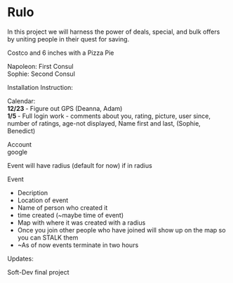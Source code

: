Rulo
====

In this project we will harness the power of deals, special, and bulk offers by uniting people in their quest for saving. 

Costco and 6 inches with a Pizza Pie

Napoleon: First Consul <br>
Sophie: Second Consul

Installation Instruction:



Calendar: <br>
<b> 12/23 </b> - Figure out GPS (Deanna, Adam) <br>
<b> 1/5 </b> - Full login work - comments about you, rating, picture, user since, number of ratings, age-not displayed, Name first and last,  (Sophie, Benedict)


Account <br>
google


Event will have radius (default for now) if in radius 

Event
  * Decription
  * Location of event
  * Name of person who created it
  * time created (~maybe time of event)
  * Map with where it was created with a radius
  * Once you join other people who have joined will show up on the map so you can STALK them
  * ~As of now events terminate in two hours

Updates:



Soft-Dev final project
